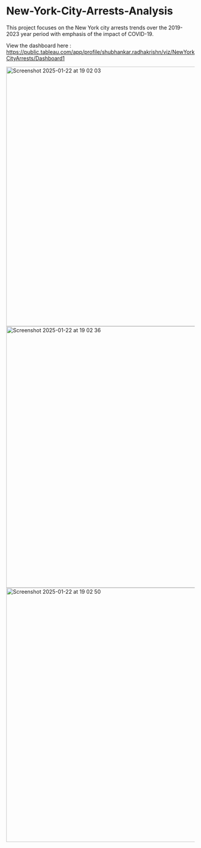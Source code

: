 # New-York-City-Arrests-Analysis
This project focuses on the New York city arrests trends over the 2019-2023 year period with emphasis of the impact of COVID-19. 

View the dashboard here : https://public.tableau.com/app/profile/shubhankar.radhakrishn/viz/NewYorkCityArrests/Dashboard1

<img width="694" alt="Screenshot 2025-01-22 at 19 02 03" src="https://github.com/user-attachments/assets/9e9317ba-8973-427c-9b49-b2384ecf1a0a" />


<img width="699" alt="Screenshot 2025-01-22 at 19 02 36" src="https://github.com/user-attachments/assets/bbf38f06-cef0-43a4-afab-ee028adf78c9" />


<img width="680" alt="Screenshot 2025-01-22 at 19 02 50" src="https://github.com/user-attachments/assets/7c644868-06d2-4ce7-8160-88e9d094729c" />
